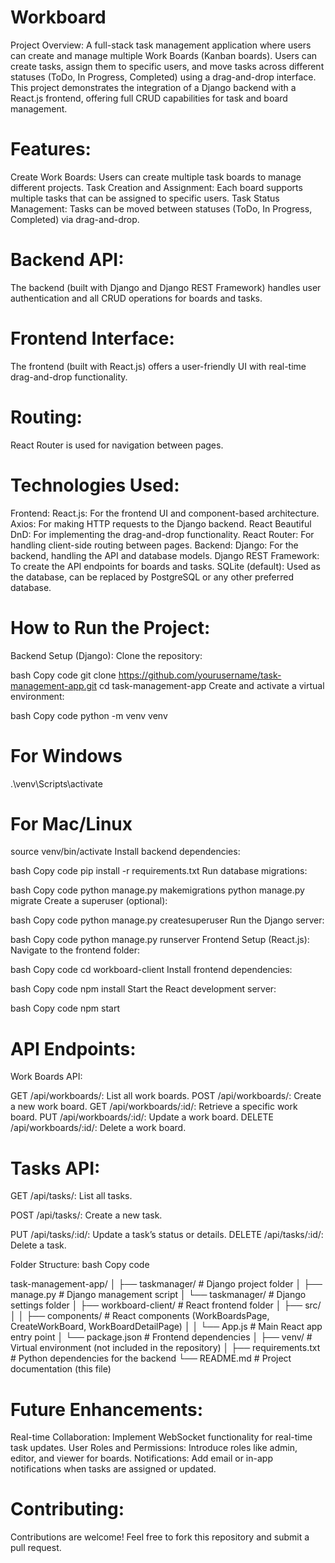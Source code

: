 # Workboard
Project Overview: A full-stack task management application where users can create and manage multiple Work Boards (Kanban boards). Users can create tasks, assign them to specific users, and move tasks across different statuses (ToDo, In Progress, Completed) using a drag-and-drop interface. This project demonstrates the integration of a Django backend with a React.js frontend, offering full CRUD capabilities for task and board management.

# Features:
Create Work Boards: Users can create multiple task boards to manage different projects.
Task Creation and Assignment: Each board supports multiple tasks that can be assigned to specific users.
Task Status Management: Tasks can be moved between statuses (ToDo, In Progress, Completed) via drag-and-drop.
# Backend API: 
The backend (built with Django and Django REST Framework) handles user authentication and all CRUD operations for boards and tasks.
# Frontend Interface: 
The frontend (built with React.js) offers a user-friendly UI with real-time drag-and-drop functionality.
# Routing: 
React Router is used for navigation between pages.
# Technologies Used:
Frontend:
React.js: For the frontend UI and component-based architecture.
Axios: For making HTTP requests to the Django backend.
React Beautiful DnD: For implementing the drag-and-drop functionality.
React Router: For handling client-side routing between pages.
Backend:
Django: For the backend, handling the API and database models.
Django REST Framework: To create the API endpoints for boards and tasks.
SQLite (default): Used as the database, can be replaced by PostgreSQL or any other preferred database.
# How to Run the Project:
Backend Setup (Django):
Clone the repository:

bash
Copy code
git clone https://github.com/yourusername/task-management-app.git
cd task-management-app
Create and activate a virtual environment:

bash
Copy code
python -m venv venv
# For Windows
.\venv\Scripts\activate
# For Mac/Linux
source venv/bin/activate
Install backend dependencies:

bash
Copy code
pip install -r requirements.txt
Run database migrations:

bash
Copy code
python manage.py makemigrations
python manage.py migrate
Create a superuser (optional):

bash
Copy code
python manage.py createsuperuser
Run the Django server:

bash
Copy code
python manage.py runserver
Frontend Setup (React.js):
Navigate to the frontend folder:

bash
Copy code
cd workboard-client
Install frontend dependencies:

bash
Copy code
npm install
Start the React development server:

bash
Copy code
npm start
# API Endpoints:
Work Boards API:

GET /api/workboards/: List all work boards.
POST /api/workboards/: Create a new work board.
GET /api/workboards/:id/: Retrieve a specific work board.
PUT /api/workboards/:id/: Update a work board.
DELETE /api/workboards/:id/: Delete a work board.
# Tasks API:

GET /api/tasks/: List all tasks.

POST /api/tasks/: Create a new task.

PUT /api/tasks/:id/: 
Update a task’s status or details.
DELETE /api/tasks/:id/: 
Delete a task.

Folder Structure:
bash
Copy code

task-management-app/
│
├── taskmanager/               # Django project folder
│   ├── manage.py              # Django management script
│   └── taskmanager/           # Django settings folder
│
├── workboard-client/          # React frontend folder
│   ├── src/
│   │   ├── components/        # React components (WorkBoardsPage, CreateWorkBoard, WorkBoardDetailPage)
│   │   └── App.js             # Main React app entry point
│   └── package.json           # Frontend dependencies
│
├── venv/                      # Virtual environment (not included in the repository)
│
├── requirements.txt           # Python dependencies for the backend
└── README.md                  # Project documentation (this file)
# Future Enhancements:
Real-time Collaboration: Implement WebSocket functionality for real-time task updates.
User Roles and Permissions: Introduce roles like admin, editor, and viewer for boards.
Notifications: Add email or in-app notifications when tasks are assigned or updated.
# Contributing:
Contributions are welcome! Feel free to fork this repository and submit a pull request.


